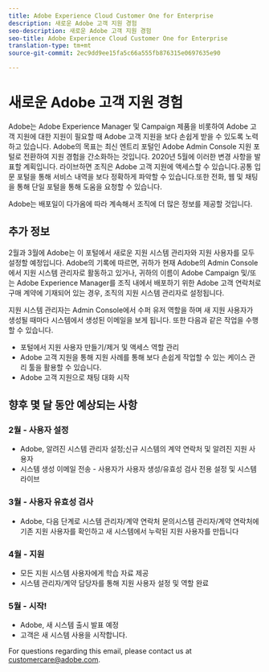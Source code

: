 ```yaml
---
title: Adobe Experience Cloud Customer One for Enterprise
description: 새로운 Adobe 고객 지원 경험
seo-description: 새로운 Adobe 고객 지원 경험
seo-title: Adobe Experience Cloud Customer One for Enterprise
translation-type: tm+mt
source-git-commit: 2ec9dd9ee15fa5c66a555fb876315e0697635e90

---
```



# 새로운 Adobe 고객 지원 경험

Adobe는 Adobe Experience Manager 및 Campaign 제품을 비롯하여 Adobe 고객 지원에 대한 지원이 필요할 때 Adobe 고객 지원을 보다 손쉽게 받을 수 있도록 노력하고 있습니다. Adobe의 목표는 최신 엔트리 포털인 Adobe Admin Console 지원 포털로 전환하여 지원 경험을 간소화하는 것입니다. 2020년 5월에 이러한 변경 사항을 발표할 계획입니다.  라이브하면 조직은 Adobe 고객 지원에 액세스할 수 있습니다.공통 입문 포털을 통해 서비스 내역을 보다 정확하게 파악할 수 있습니다.또한 전화, 웹 및 채팅을 통해 단일 포털을 통해 도움을 요청할 수 있습니다.

Adobe는 배포일이 다가옴에 따라 계속해서 조직에 더 많은 정보를 제공할 것입니다.

## 추가 정보

2월과 3월에 Adobe는 이 포털에서 새로운 지원 시스템 관리자와 지원 사용자를 모두 설정할 예정입니다.  Adobe의 기록에 따르면, 귀하가 현재 Adobe의 Admin Console에서 지원 시스템 관리자로 활동하고 있거나, 귀하의 이름이 Adobe Campaign 및/또는 Adobe Experience Manager를 조직 내에서 배포하기 위한 Adobe 고객 연락처로 구매 계약에 기재되어 있는 경우, 조직의 지원 시스템 관리자로 설정됩니다.

지원 시스템 관리자는 Admin Console에서 수퍼 유저 역할을 하며 새 지원 사용자가 생성될 때마다 시스템에서 생성된 이메일을 보게 됩니다.  또한 다음과 같은 작업을 수행할 수 있습니다.

* 포털에서 지원 사용자 만들기/제거 및 액세스 역할 관리
* Adobe 고객 지원을 통해 지원 사례를 통해 보다 손쉽게 작업할 수 있는 케이스 관리 툴을 활용할 수 있습니다.
* Adobe 고객 지원으로 채팅 대화 시작

## 향후 몇 달 동안 예상되는 사항

### 2월 - 사용자 설정

* Adobe, 알려진 시스템 관리자 설정;신규 시스템의 계약 연락처 및 알려진 지원 사용자
* 시스템 생성 이메일 전송 - 사용자가 사용자 생성/유효성 검사 전용 설정 및 시스템 라이브

### 3월 - 사용자 유효성 검사

* Adobe, 다음 단계로 시스템 관리자/계약 연락처 문의시스템 관리자/계약 연락처에 기존 지원 사용자를 확인하고 새 시스템에서 누락된 지원 사용자를 만듭니다

### 4월 - 지원

* 모든 지원 시스템 사용자에게 학습 자료 제공
* 시스템 관리자/계약 담당자를 통해 지원 사용자 설정 및 역할 완료

### 5월 - 시작!

* Adobe, 새 시스템 출시 발표 예정
* 고객은 새 시스템 사용을 시작합니다.

For questions regarding this email, please contact us at [customercare@adobe.com](mailto:customercare@adobe.com).
